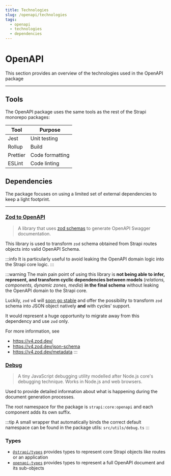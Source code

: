 ```yaml
---
title: Technologies
slug: /openapi/technologies
tags:
  - openapi
  - technologies
  - dependencies
---
```


# OpenAPI

This section provides an overview of the technologies used in the OpenAPI package

---

## Tools

The OpenAPI package uses the same tools as the rest of the Strapi monorepo packages:

| Tool     | Purpose         |
| -------- | --------------- |
| Jest     | Unit testing    |
| Rollup   | Build           |
| Prettier | Code formatting |
| ESLint   | Code linting    |

## Dependencies

The package focuses on using a limited set of external dependencies to keep a light footprint.

---

### [Zod to OpenAPI](https://github.com/asteasolutions/zod-to-openapi)

> A library that uses [zod schemas](https://github.com/colinhacks/zod) to generate OpenAPI Swagger documentation.

This library is used to transform `zod` schema obtained from Strapi routes objects into valid OpenAPI Schema.

:::info
It is particularly useful to avoid leaking the OpenAPI domain logic into the Strapi core logic.
:::

:::warning
The main pain point of using this library is **not being able to infer, represent, and transform cyclic dependencies between models** (_relations, components, dynamic zones, media_) **in the final schema** without leaking the OpenAPI domain to the Strapi core.

Luckily, `zod` v4 will [soon go stable](https://v4.zod.dev/v4#wrapping-up) and offer the possibility to transform `zod` schema into JSON object natively **and** with cycles’ support.

It would represent a huge opportunity to migrate away from this dependency and use `zod` only.

For more information, see

- https://v4.zod.dev/
- https://v4.zod.dev/json-schema
- https://v4.zod.dev/metadata
  :::

### [Debug](https://github.com/debug-js/debug)

> A tiny JavaScript debugging utility modelled after Node.js core's debugging technique. Works in Node.js and web browsers.

Used to provide detailed information about what is happening during the document generation processes.

The root namespace for the package is `strapi:core:openapi` and each component adds its own suffix.

:::tip
A small wrapper that automatically binds the correct default namespace can be found in the package utils: `src/utils/debug.ts`
:::

### Types

- [`@strapi/types`](https://github.com/strapi/strapi/tree/develop/packages/core/types) provides types to represent core Strapi objects like routes or an application
- [`openapi-types`](https://github.com/kogosoftwarellc/open-api/tree/main/packages/openapi-types) provides types to represent a full OpenAPI document and its sub-objects
